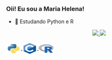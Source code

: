 ### Oii! Eu sou a Maria Helena!


- 🌱 Estudando Python e R

<div align="center">
  <a href="https://github.com/mariahelenass">
  <img height="180em" src="https://github-readme-stats.vercel.app/api?username=mariahelenass&show_icons=true&theme=dracula&include_all_commits=true&count_private=true"/>
  <img height="180em" src="https://github-readme-stats.vercel.app/api/top-langs/?username=mariahelenass&layout=compact&langs_count=7&theme=dracula"/>
</div>

  <div style="display: inline_block"><br>
  <img align="center" alt="Maria-Python" height="30" width="40" src="https://raw.githubusercontent.com/devicons/devicon/master/icons/python/python-original.svg">
  <img align="center" alt="Maria-Python" height="30" width="40" src="https://raw.githubusercontent.com/devicons/devicon/master/icons/c/c-original.svg">
  <img align="center" alt="Maria-Python" height="30" width="40" src="https://raw.githubusercontent.com/devicons/devicon/master/icons/r/r-original.svg">
 
</div>
